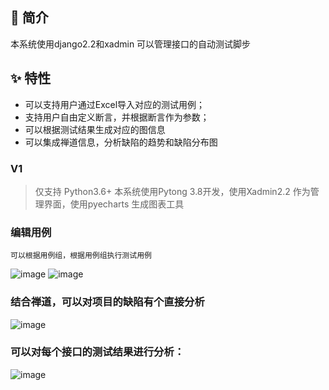 
## 📣 简介

本系统使用django2.2和xadmin 可以管理接口的自动测试脚步

## ✨ 特性

* 可以支持用户通过Excel导入对应的测试用例；
* 支持用户自由定义断言，并根据断言作为参数；
* 可以根据测试结果生成对应的图信息
* 可以集成禅道信息，分析缺陷的趋势和缺陷分布图

### V1

> 仅支持 Python3.6+
  本系统使用Pytong 3.8开发，使用Xadmin2.2 作为管理界面，使用pyecharts 生成图表工具
  
  
  
 ### 编辑用例
    可以根据用例组，根据用例组执行测试用例
 ![image](https://user-images.githubusercontent.com/13143882/204699786-55918c8c-9663-445e-8b1c-a47ffa819905.png)
 ![image](https://user-images.githubusercontent.com/13143882/204700740-bfa1b43c-cf51-4942-ac6e-280646050654.png)


### 结合禅道，可以对项目的缺陷有个直接分析
![image](https://user-images.githubusercontent.com/13143882/204700979-80ed730d-9714-4826-b20f-600f7b5ceb23.png)


### 可以对每个接口的测试结果进行分析：
![image](https://user-images.githubusercontent.com/13143882/204701083-7effdc71-e4fa-4168-b6d0-cc52207cb533.png)

 


